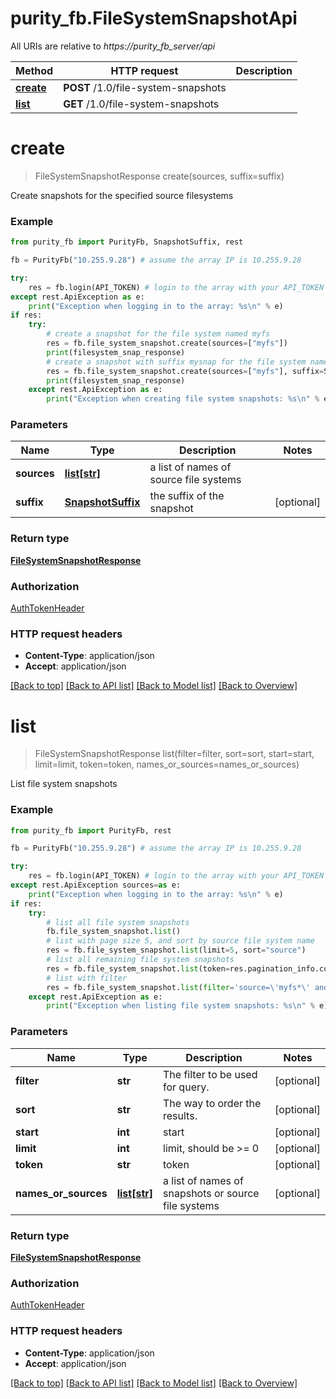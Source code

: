 # purity_fb.FileSystemSnapshotApi

All URIs are relative to *https://purity_fb_server/api*

Method | HTTP request | Description
------------- | ------------- | -------------
[**create**](FileSystemSnapshotApi.md#create) | **POST** /1.0/file-system-snapshots | 
[**list**](FileSystemSnapshotApi.md#list) | **GET** /1.0/file-system-snapshots | 


# **create**
> FileSystemSnapshotResponse create(sources, suffix=suffix)



Create snapshots for the specified source filesystems

### Example 
```python
from purity_fb import PurityFb, SnapshotSuffix, rest

fb = PurityFb("10.255.9.28") # assume the array IP is 10.255.9.28

try:
    res = fb.login(API_TOKEN) # login to the array with your API_TOKEN
except rest.ApiException as e:
    print("Exception when logging in to the array: %s\n" % e)
if res:
    try:
        # create a snapshot for the file system named myfs
        res = fb.file_system_snapshot.create(sources=["myfs"])
        print(filesystem_snap_response)
        # create a snapshot with suffix mysnap for the file system named myfs
        res = fb.file_system_snapshot.create(sources=["myfs"], suffix=SnapshotSuffix("mysnap"))
        print(filesystem_snap_response)
    except rest.ApiException as e:
        print("Exception when creating file system snapshots: %s\n" % e)
```

### Parameters

Name | Type | Description  | Notes
------------- | ------------- | ------------- | -------------
 **sources** | [**list[str]**](str.md)| a list of names of source file systems | 
 **suffix** | [**SnapshotSuffix**](SnapshotSuffix.md)| the suffix of the snapshot | [optional] 

### Return type

[**FileSystemSnapshotResponse**](FileSystemSnapshotResponse.md)

### Authorization

[AuthTokenHeader](index.md#AuthTokenHeader)

### HTTP request headers

 - **Content-Type**: application/json
 - **Accept**: application/json

[[Back to top]](#) [[Back to API list]](index.md#endpoint-properties) [[Back to Model list]](index.md#documentation-for-models) [[Back to Overview]](index.md)

# **list**
> FileSystemSnapshotResponse list(filter=filter, sort=sort, start=start, limit=limit, token=token, names_or_sources=names_or_sources)



List file system snapshots

### Example 
```python
from purity_fb import PurityFb, rest

fb = PurityFb("10.255.9.28") # assume the array IP is 10.255.9.28

try:
    res = fb.login(API_TOKEN) # login to the array with your API_TOKEN
except rest.ApiException sources=as e:
    print("Exception when logging in to the array: %s\n" % e)
if res:
    try:
        # list all file system snapshots
        fb.file_system_snapshot.list()
        # list with page size 5, and sort by source file system name
        res = fb.file_system_snapshot.list(limit=5, sort="source")
        # list all remaining file system snapshots
        res = fb.file_system_snapshot.list(token=res.pagination_info.continuation_token)
        # list with filter
        res = fb.file_system_snapshot.list(filter='source=\'myfs*\' and contains(suffix, \'1\')')
    except rest.ApiException as e:
        print("Exception when listing file system snapshots: %s\n" % e)
```

### Parameters

Name | Type | Description  | Notes
------------- | ------------- | ------------- | -------------
 **filter** | **str**| The filter to be used for query. | [optional] 
 **sort** | **str**| The way to order the results. | [optional] 
 **start** | **int**| start | [optional] 
 **limit** | **int**| limit, should be &gt;&#x3D; 0 | [optional] 
 **token** | **str**| token | [optional] 
 **names_or_sources** | [**list[str]**](str.md)| a list of names of snapshots or source file systems | [optional] 

### Return type

[**FileSystemSnapshotResponse**](FileSystemSnapshotResponse.md)

### Authorization

[AuthTokenHeader](index.md#AuthTokenHeader)

### HTTP request headers

 - **Content-Type**: application/json
 - **Accept**: application/json

[[Back to top]](#) [[Back to API list]](index.md#endpoint-properties) [[Back to Model list]](index.md#documentation-for-models) [[Back to Overview]](index.md)

